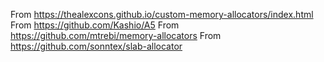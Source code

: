 From https://thealexcons.github.io/custom-memory-allocators/index.html
From https://github.com/Kashio/A5
From https://github.com/mtrebi/memory-allocators
From https://github.com/sonntex/slab-allocator